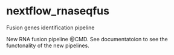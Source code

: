 # nextflow_rnaseqfus
Fusion genes identification pipeline 

New RNA fusion pipeline @CMD. See documentatoion to see the functonality of the new pipelines. 
